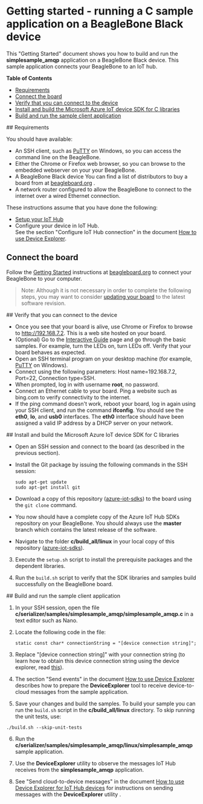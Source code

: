 # Getting started - running a C sample application on a BeagleBone Black device

This "Getting Started" document shows you how to build and run the **simplesample_amqp** application on a BeagleBone Black device. This sample application connects your BeagleBone to an IoT hub.

**Table of Contents**
- [Requirements](#Requirements)
- [Connect the board](#Connect-the-board)
- [Verify that you can connect to the device](#Verify-that-you-can-connect-to-the-device)
- [Install and build the Microsoft Azure IoT device SDK for C libraries](#Load-the-Azure-IoT-bits-and-prerequisites)
- [Build and run the sample client application](#Build-the-Azure-client)

<a name="Requirements"/>
## Requirements

You should have available:
- An SSH client, such as [PuTTY](http://www.putty.org/) on Windows, so you can access the command line on the BeagleBone.
- Either the Chrome or Firefox web browser, so you can browse to the embedded webserver on your your BeagleBone.
- A BeagleBone Black device You can find a list of distributors to buy a board from at [beagleboard.org](http://beagleboard.org/black) .
- A network router configured to allow the BeagleBone to connect to the internet over a wired Ethernet connection.

These instructions assume that you have done the following:
- [Setup your IoT Hub][setup-iothub]
- Configure your device in IoT Hub. <br/>See the section "Configure IoT Hub connection" in the document [How to use Device Explorer][device-explorer].

## Connect the board

Follow the [Getting Started](http://beagleboard.org/getting-started) instructions at [beagleboard.org](http://beagleboard.org/) to connect your BeagleBone to your computer.

> Note: Although it is not necessary in order to complete the following steps, you may want to consider [updating your board](http://beagleboard.org/getting-started#update) to the latest software revision.

<a name="Verify-that-you-can-connect-to-the-device"/>
## Verify that you can connect to the device

- Once you see that your board is alive, use Chrome or Firefox to browse to http://192.168.7.2. This is a web site hosted on your board.
- (Optional)  Go to the [Interactive Guide](http://192.168.7.2/Support/BoneScript/) page and go through the basic samples. For example, turn the LEDs on, turn LEDs off. Verify that your board behaves as expected.
- Open an SSH terminal program on your desktop machine (for example, [PuTTY](http://www.putty.org/) on Windows).
- Connect using the following parameters: Host name=192.168.7.2, Port=22, Connection type=SSH.
- When prompted, log in with username **root**, no password.
- Connect an Ethernet cable to your board. Ping a website such as bing.com to verify connectivity to the internet.
- If the ping command doesn't work, reboot your board, log in again using your SSH client, and run the command **ifconfig**. You should see the **eth0**, **lo**, and **usb0** interfaces. The **eth0** interface should have been assigned a valid IP address by a DHCP server on your network.

<a name="Load-the-Azure-IoT-bits-and-prerequisites"/>
## Install and build the Microsoft Azure IoT device SDK for C libraries

- Open an SSH session and connect to the board (as described in the previous section).
- Install the Git package by issuing the following commands in the SSH session:

  ```
  sudo apt-get update
  sudo apt-get install git
  ```

- Download a copy of this repository ([azure-iot-sdks](https://github.com/Azure/azure-iot-sdks)) to the board using the `git clone` command.

- You now should have a complete copy of the Azure IoT Hub SDKs repository on your BeagleBone. You should always use the **master** branch which contains the latest release of the software.

- Navigate to the folder **c/build_all/linux** in your local copy of this repository ([azure-iot-sdks](https://github.com/Azure/azure-iot-sdks)).

3. Execute the `setup.sh` script to install the prerequisite packages and the dependent libraries.

4. Run the `build.sh` script to verify that the SDK libraries and samples build successfully on the BeagleBone board.

<a name="Build-the-Azure-client"/>
## Build and run the sample client application

1. In your SSH session, open the file **c/serializer/samples/simplesample_amqp/simplesample_amqp.c** in a text editor such as Nano.

2. Locate the following code in the file:
    ```
   static const char* connectionString = "[device connection string]";
    ```
3. Replace "[device connection string]" with your connection string (to learn how to obtain this device connection string using the device explorer, read [this](../../tools/DeviceExplorer/doc/how_to_use_device_explorer.md)).

4. The section "Send events" in the document [How to use Device Explorer](../../tools/DeviceExplorer/doc/how_to_use_device_explorer.md) describes how to prepare the **DeviceExplorer** tool to receive device-to-cloud messages from the sample application.


5. Save your changes and build the samples. To build your sample you can run the `build.sh` script in the **c/build_all/linux** directory. To skip running the unit tests, use:

  ```
  ./build.sh --skip-unit-tests
  ```

6. Run the **c/serializer/samples/simplesample_amqp/linux/simplesample_amqp** sample application.

7. Use the **DeviceExplorer** utility to observe the messages IoT Hub receives from the **simplesample_amqp** application.

8. See "Send cloud-to-device messages" in the document [How to use Device Explorer for IoT Hub devices][device-explorer] for instructions on sending messages with the **DeviceExplorer** utility .


[device-explorer]: ../../tools/DeviceExplorer/doc/how_to_use_device_explorer.md
[setup-iothub]: ../../doc/setup_iothub.md
